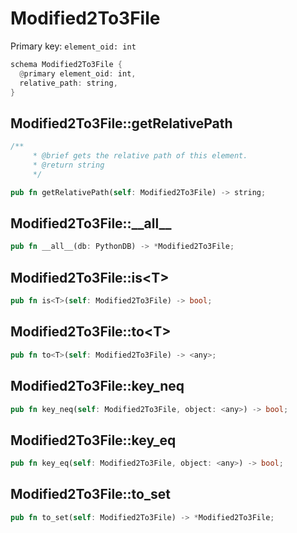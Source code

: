 # Modified2To3File

Primary key: `element_oid: int`

```rust
schema Modified2To3File {
  @primary element_oid: int,
  relative_path: string,
}
```
## Modified2To3File::getRelativePath

```rust
/**
     * @brief gets the relative path of this element.
     * @return string
     */
```
```rust
pub fn getRelativePath(self: Modified2To3File) -> string;
```
## Modified2To3File::\_\_all\_\_

```rust
pub fn __all__(db: PythonDB) -> *Modified2To3File;
```
## Modified2To3File::is\<T\>

```rust
pub fn is<T>(self: Modified2To3File) -> bool;
```
## Modified2To3File::to\<T\>

```rust
pub fn to<T>(self: Modified2To3File) -> <any>;
```
## Modified2To3File::key\_neq

```rust
pub fn key_neq(self: Modified2To3File, object: <any>) -> bool;
```
## Modified2To3File::key\_eq

```rust
pub fn key_eq(self: Modified2To3File, object: <any>) -> bool;
```
## Modified2To3File::to\_set

```rust
pub fn to_set(self: Modified2To3File) -> *Modified2To3File;
```
